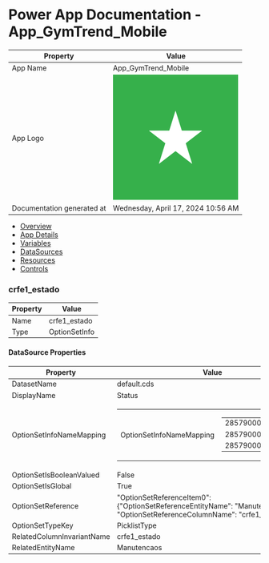 ﻿# Power App Documentation \- App\_GymTrend\_Mobile

| Property                   | Value                                   |
| -------------------------- | --------------------------------------- |
| App Name                   | App\_GymTrend\_Mobile                   |
| App Logo                   | ![App Logo](resources/applogoSmall.png) |
| Documentation generated at | Wednesday, April 17, 2024 10:56 AM      |

- [Overview](index-App_GymTrend_Mobile.md)
- [App Details](appdetails-App_GymTrend_Mobile.md)
- [Variables](variables-App_GymTrend_Mobile.md)
- [DataSources](datasources-App_GymTrend_Mobile.md)
- [Resources](resources-App_GymTrend_Mobile.md)
- [Controls](controls-App_GymTrend_Mobile.md)

### crfe1\_estado

| Property | Value         |
| -------- | ------------- |
| Name     | crfe1\_estado |
| Type     | OptionSetInfo |

#### DataSource Properties

| Property                   | Value                                                                                                                                                                                                        |
| -------------------------- | ------------------------------------------------------------------------------------------------------------------------------------------------------------------------------------------------------------ |
| DatasetName                | default.cds                                                                                                                                                                                                  |
| DisplayName                | Status                                                                                                                                                                                                       |
| OptionSetInfoNameMapping   | <table><tr><td>OptionSetInfoNameMapping</td><td><table><tr><td>285790002</td><td>Done</td></tr><tr><td>285790000</td><td>Open</td></tr><tr><td>285790001</td><td>Ongoing</td></tr></table></td></tr></table> |
| OptionSetIsBooleanValued   | False                                                                                                                                                                                                        |
| OptionSetIsGlobal          | True                                                                                                                                                                                                         |
| OptionSetReference         | "OptionSetReferenceItem0": {"OptionSetReferenceEntityName": "Manutencaos", "OptionSetReferenceColumnName": "crfe1\_estado"}                                                                                  |
| OptionSetTypeKey           | PicklistType                                                                                                                                                                                                 |
| RelatedColumnInvariantName | crfe1\_estado                                                                                                                                                                                                |
| RelatedEntityName          | Manutencaos                                                                                                                                                                                                  |
